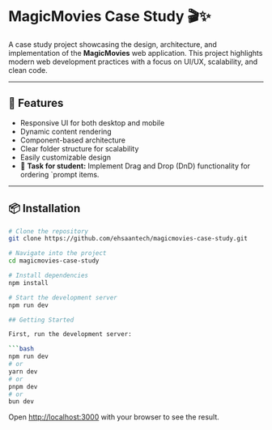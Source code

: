 # MagicMovies Case Study 🎬✨

A case study project showcasing the design, architecture, and implementation of the **MagicMovies** web application. This project highlights modern web development practices with a focus on UI/UX, scalability, and clean code.

---

## 🚀 Features

- Responsive UI for both desktop and mobile
- Dynamic content rendering
- Component-based architecture
- Clear folder structure for scalability
- Easily customizable design
- 🧩 **Task for student:** Implement Drag and Drop (DnD) functionality for ordering `prompt items.

---

## 📦 Installation

```bash
# Clone the repository
git clone https://github.com/ehsaantech/magicmovies-case-study.git

# Navigate into the project
cd magicmovies-case-study

# Install dependencies
npm install

# Start the development server
npm run dev

## Getting Started

First, run the development server:

```bash
npm run dev
# or
yarn dev
# or
pnpm dev
# or
bun dev
```

Open [http://localhost:3000](http://localhost:3000) with your browser to see the result.

